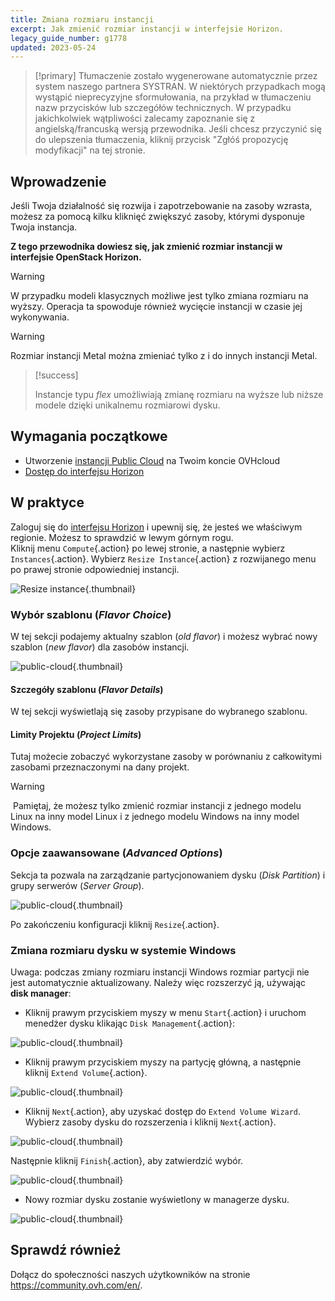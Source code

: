 ```yaml
---
title: Zmiana rozmiaru instancji
excerpt: Jak zmienić rozmiar instancji w interfejsie Horizon.
legacy_guide_number: g1778
updated: 2023-05-24
---
```


> [!primary]
> Tłumaczenie zostało wygenerowane automatycznie przez system naszego partnera SYSTRAN. W niektórych przypadkach mogą wystąpić nieprecyzyjne sformułowania, na przykład w tłumaczeniu nazw przycisków lub szczegółów technicznych. W przypadku jakichkolwiek wątpliwości zalecamy zapoznanie się z angielską/francuską wersją przewodnika. Jeśli chcesz przyczynić się do ulepszenia tłumaczenia, kliknij przycisk "Zgłóś propozycję modyfikacji" na tej stronie.
>


## Wprowadzenie

Jeśli Twoja działalność się rozwija i zapotrzebowanie na zasoby wzrasta, możesz za pomocą kilku kliknięć zwiększyć zasoby, którymi dysponuje Twoja instancja. 

**Z tego przewodnika dowiesz się, jak zmienić rozmiar instancji w interfejsie OpenStack Horizon.**

> [!warning]
>
> W przypadku modeli klasycznych możliwe jest tylko zmiana rozmiaru na wyższy.
> Operacja ta spowoduje również wycięcie instancji w czasie jej wykonywania.
> 

> [!warning]
>
> Rozmiar instancji Metal można zmieniać tylko z i do innych instancji Metal.
>

> [!success]
>
> Instancje typu *flex* umożliwiają zmianę rozmiaru na wyższe lub niższe modele dzięki unikalnemu rozmiarowi dysku.
> 

## Wymagania początkowe

- Utworzenie [instancji Public Cloud](/pages/public_cloud/compute/public-cloud-first-steps#krok-3-tworzenie-instancji) na Twoim koncie OVHcloud
- [Dostęp do interfejsu Horizon](/pages/public_cloud/compute/introducing_horizon)

## W praktyce

Zaloguj się do [interfejsu Horizon](https://horizon.cloud.ovh.net/auth/login/) i upewnij się, że jesteś we właściwym regionie. Możesz to sprawdzić w lewym górnym rogu.</br>
Kliknij menu `Compute`{.action} po lewej stronie, a następnie wybierz `Instances`{.action}. Wybierz `Resize Instance`{.action} z rozwijanego menu po prawej stronie odpowiedniej instancji.

![Resize instance](images/resizeinstance2021.png){.thumbnail}

### Wybór szablonu (*Flavor Choice*)

W tej sekcji podajemy aktualny szablon (*old flavor*) i możesz wybrać nowy szablon (*new flavor*) dla zasobów instancji.

![public-cloud](images/flavorchoice.png){.thumbnail}

#### Szczegóły szablonu (*Flavor Details*)

W tej sekcji wyświetlają się zasoby przypisane do wybranego szablonu. 

#### Limity Projektu (*Project Limits*)

Tutaj możecie zobaczyć wykorzystane zasoby w porównaniu z całkowitymi zasobami przeznaczonymi na dany projekt.

> [!warning]
> Pamiętaj, że możesz tylko zmienić rozmiar instancji z jednego modelu Linux na inny model Linux i z jednego modelu Windows na inny model Windows.
>

### Opcje zaawansowane (*Advanced Options*)

Sekcja ta pozwala na zarządzanie partycjonowaniem dysku (*Disk Partition*) i grupy serwerów (*Server Group*).

![public-cloud](images/resize_advanced.png){.thumbnail}

Po zakończeniu konfiguracji kliknij `Resize`{.action}.

### Zmiana rozmiaru dysku w systemie Windows

Uwaga: podczas zmiany rozmiaru instancji Windows rozmiar partycji nie jest automatycznie aktualizowany. Należy więc rozszerzyć ją, używając **disk manager**:

- Kliknij prawym przyciskiem myszy w menu `Start`{.action} i uruchom menedżer dysku klikając `Disk Management`{.action}:

![public-cloud](images/2980.png){.thumbnail}

- Kliknij prawym przyciskiem myszy na partycję główną, a następnie kliknij `Extend Volume`{.action}.

![public-cloud](images/2981a.png){.thumbnail}

- Kliknij `Next`{.action}, aby uzyskać dostęp do `Extend Volume Wizard`. Wybierz zasoby dysku do rozszerzenia i kliknij `Next`{.action}. 

![public-cloud](images/2978a.png){.thumbnail}

Następnie kliknij `Finish`{.action}, aby zatwierdzić wybór.

![public-cloud](images/wizard2021.png){.thumbnail}

- Nowy rozmiar dysku zostanie wyświetlony w managerze dysku.

![public-cloud](images/2979.png){.thumbnail}

## Sprawdź również

Dołącz do społeczności naszych użytkowników na stronie <https://community.ovh.com/en/>.